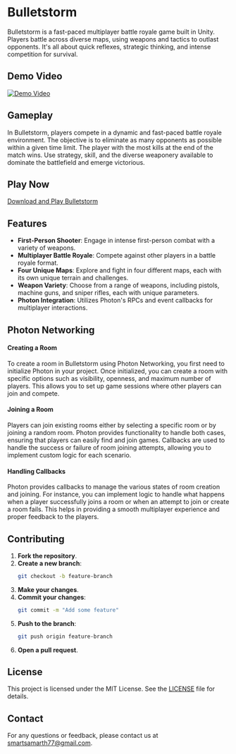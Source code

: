 # Bulletstorm

Bulletstorm is a fast-paced multiplayer battle royale game built in Unity. Players battle across diverse maps, using weapons and tactics to outlast opponents. It's all about quick reflexes, strategic thinking, and intense competition for survival.

## Demo Video

[![Demo Video](https://img.youtube.com/vi/hJyXcGWY1bY/0.jpg)](https://www.youtube.com/watch?v=hJyXcGWY1bY&ab_channel=SamarthYadav)

## Gameplay

In Bulletstorm, players compete in a dynamic and fast-paced battle royale environment. The objective is to eliminate as many opponents as possible within a given time limit. The player with the most kills at the end of the match wins. Use strategy, skill, and the diverse weaponery available to dominate the battlefield and emerge victorious.

## Play Now

[Download and Play Bulletstorm]([https://example.com/download](https://samarth-717.itch.io/bulletstorm))

## Features

- **First-Person Shooter**: Engage in intense first-person combat with a variety of weapons.
- **Multiplayer Battle Royale**: Compete against other players in a battle royale format.
- **Four Unique Maps**: Explore and fight in four different maps, each with its own unique terrain and challenges.
- **Weapon Variety**: Choose from a range of weapons, including pistols, machine guns, and sniper rifles, each with unique parameters.
- **Photon Integration**: Utilizes Photon's RPCs and event callbacks for multiplayer interactions.


## Photon Networking


#### Creating a Room

To create a room in Bulletstorm using Photon Networking, you first need to initialize Photon in your project. Once initialized, you can create a room with specific options such as visibility, openness, and maximum number of players. This allows you to set up game sessions where other players can join and compete.

#### Joining a Room

Players can join existing rooms either by selecting a specific room or by joining a random room. Photon provides functionality to handle both cases, ensuring that players can easily find and join games. Callbacks are used to handle the success or failure of room joining attempts, allowing you to implement custom logic for each scenario.

#### Handling Callbacks

Photon provides callbacks to manage the various states of room creation and joining. For instance, you can implement logic to handle what happens when a player successfully joins a room or when an attempt to join or create a room fails. This helps in providing a smooth multiplayer experience and proper feedback to the players.


## Contributing

1. **Fork the repository**.
2. **Create a new branch**:
    ```bash
    git checkout -b feature-branch
    ```
3. **Make your changes**.
4. **Commit your changes**:
    ```bash
    git commit -m "Add some feature"
    ```
5. **Push to the branch**:
    ```bash
    git push origin feature-branch
    ```
6. **Open a pull request**.

## License

This project is licensed under the MIT License. See the [LICENSE](LICENSE) file for details.

## Contact

For any questions or feedback, please contact us at smartsamarth77@gmail.com.
